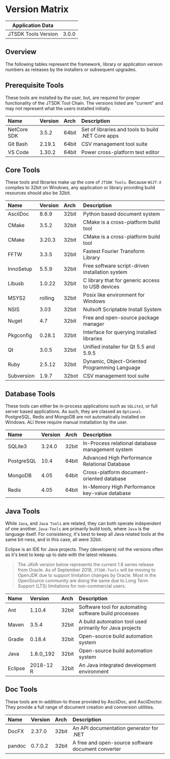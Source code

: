 # Version Matrix

| Application Data ||
| ---| --- |
| JTSDK Tools Version | 3.0.0 |

## Overview

The following tables represent the framework, library or application version
numbers as releases by the installers or subsequent upgrades.

## Prerequisite Tools

These tools are installed by the user, but, are required for proper functionality
of the JTSDK Tool Chain. The versions listed are "current" and may not
represent what the users installed initially.

|Name         | Version | Arch  | Description
|:---         |:---     |:---   | :---
| NetCore SDK | 3.5.2   | 64bit | Set of libraries and tools to build .NET Core apps
| Git Bash    | 2.19.1  | 64bit | CSV management tool suite
| VS Code     | 1.30.2  | 64bit | Power cross-platform test editor

## Core Tools

These tools and libraries make up the core of `JTSDK Tools`. Because `WSJT-X`
compiles to 32bit on Windows, any application or library providing build resources
should also be 32bit.

|Name        | Version | Arch  | Description
|:---        |:---     |:---   | :---
| AsciiDoc   | 8.6.9   | 32bit | Python based document system
| CMake      | 3.5.2   | 32bit | CMake is a cross-platform build tool
| CMake      | 3.20.3  | 32bit | CMake is a cross-platform build tool
| FFTW       | 3.3.5   | 32bit | Fastest Fourier Transform Library
| InnoSetup  | 5.5.9   | 32bit | Free software script-driven installation system
| Libusb     | 1.0.22  | 32bit | C library that for generic access to USB devices
| MSYS2      | rolling | 32bit | Posix like environment for Windows
| NSIS       | 3.03    | 32bit | Nullsoft Scriptable Install System
| Nuget      | 4.7     | 32bit | Free and open-source package manager
| Pkgconfig  | 0.28.1  | 32bit | Interface for querying installed libraries
| Qt         | 3.0.5   | 32bit | Unified installer for Qt 5.5 and 5.9.5
| Ruby       | 2.5.12  | 32bit | Dynamic, Object-Oriented Programming Language
| Subversion | 1.9.7   | 32bot | CSV management tool suite

## Database Tools

These tools can either be in-process applications such as `SQLite3`, or full
server based applications. As such, they are classed as `Optional`. PostgreSQL,
Redis and MongoDB are not automatically installed on Windows. ALl three require
manual installation by the user.

|Name        | Version | Arch  | Description
|:---        |:---     |:---   | :---
| SQLite3    | 3.24.0  | 32bit | In-Process relational database management system
| PostgreSQL | 10.4    | 64bit | Advanced High Performance Relational Database
| MongoDB    | 4.05    | 64bit | Cross-platform document-oriented database
| Redis      | 4.05    | 64bit | In-Memory High Performance key-value database

## Java Tools

While `Java`, and `Java Tools` are related, they can both operate independent of
one another. `Java-Tools` are primarily build tools, where `Java` is the language
itself. For consistency, it's best to keep all Java related tools at the same
bit-ness, and in this case, all were 32bit.

Eclipse is an IDE for Java projects. They (developers) roll the versions often
as it's best to keep up to date with the latest releases.

>The JAVA version below represents the current 1.8 series release from Oracle.
> As of September 2018, `JTSDK-Tools` will be moving to OpenJDK due to support
> limitation changes by Oracle. Most in the OpenSource community are doing the
> same due to Long Term Support (LTS) limitations for non-commercial users.

|Name        | Version   | Arch  | Description
|:---        |:---       |:---   | :---
| Ant        | 1.10.4    | 32bit | Software tool for automating software build processes
| Maven      | 3.5.4     | 32bit | A build automation tool used primarily for Java projects
| Gradle     | 0.18.4    | 32bit | Open-source build automation system
| Java       | 1.8.0_192 | 32bit | Open-source build automation system
| Eclipse    | 2018-12 R | 32bit | An Java integrated development environment

## Doc Tools

These tools are in-addition-to those provided by AsciiDoc, and AsciiDoctor.
They provide a full range of document creation and conversion utilities.

|Name        | Version | Arch  | Description
|:---        |:---     |:---   | :---
| DocFX      | 2.37.0  | 32bit | An API documentation generator for .NET
| pandoc     | 0.7.0.2 | 32bit | A free and open-source software document converter